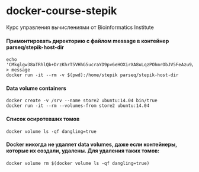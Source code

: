 # docker-course-stepik
Курс управления вычислениями от Bioinformatics Institute

#### Примонтировать директорию с файлом message в контейнер parseq/stepik-host-dir
```
echo 'CMkglgw38aTRhlQb+DrzKhrT5VHhG5ucraYD9pv6eHOXirXA8uLqzPOhmrObJV5FeAzu9/LIUqsHfUjAM7gLoANiNAuEyD6/FbNaJWvGjzjpVBt6BSux34ydlEEwsd6Xnlz5Gce+zoXZjcvmvl92ExwA7O4MykGuJb7GeixijW9fI8ev2BvpOP5MaXdX8nFv8y+XjNaI3SHPy60tZEZO0omJkYjnEkZrxOyYCekMsOha/COZ5FgcyBDQa3a4oCf/MwdxlT8RBXiJd1SnROlS63aD93W/YpB8pj8MwTVV0TSnVUueZeMaslSf7cWTMAUDtsQqiYcd3HGygyC2nMFjPg==' > message
docker run -it --rm -v $(pwd):/home/stepik parseq/stepik-host-dir
```
#### Data volume containers
```
docker create -v /srv --name store2 ubuntu:14.04 bin/true
docker run -it --rm --volumes-from store2 ubuntu:14.04 
```
#### Cписок осиротевших томов 
``` 
docker volume ls -qf dangling=true
```
#### Docker никогда не удаляет data volumes, даже если контейнеры, которые их создали, удалены. Для удаления таких томов:
```
docker volume rm $(docker volume ls -qf dangling=true)
```



